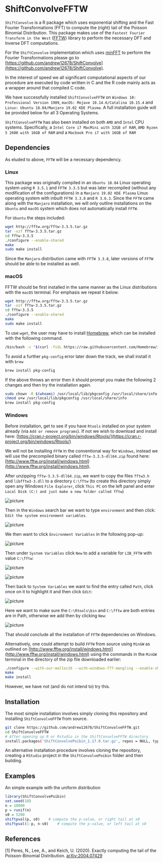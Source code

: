 # ShiftConvolveFFTW

`ShiftConvolve` is a R package which uses exponential shifting and the Fast Fourier Transformations (FFT) to compute the (right) tail of the Poisson Binomial Distribution. 
This package makes use of the `Fastest Fourier Transform in the West` ([FFTW](http://www.fftw.org/)) library to perform the necessary DFT and Inverse DFT computations.

For the `ShiftConvolve` implementation which uses [minFFT](https://github.com/aimukhin/minfft) to perform the Fourier Transformations please go to [https://github.com/andrew12678/ShiftConvolve](https://github.com/andrew12678/ShiftConvolve).

In the interest of speed we all significant computational aspects of our procedure are executed by code written in C and the R code mainly acts as a wrapper around that compiled C code.

We have successfully installed `ShiftConvolveFFTW` on `Windows 10: Professional Version 1909`, `macOS: Mojave 10.14.6/Catalina 10.15.4` and `Linux: Ubuntu 18.04/Manjaro 19.02 KDE Plasma`. A full installation guide will be provided below for all 3 Operating Systems.

`ShiftConvolveFFTW` has also been installed on both `AMD` and `Intel` CPU systems. Specifically, a  `Intel Core i7 MacMini with 32GB of RAM`, `AMD Ryzen 5 2600 with 16GB of RAM` and a `Macbook Pro i7 with 16GB of RAM` 

## Dependencies

As eluded to above, `FFTW` will be a necessary dependency. 

### Linux

This package was originally compiled in an `Ubuntu 18.04` Linux operating system using `R 3.5.1` and `FFTW 3.3.5` but was later recompiled (without any modification of the configurations) in a `Manjaro 19.02 KDE Plasma` Linux operating system with inbuilt `FFTW 3.3.8` and `R 3.6.3`. 
Since the `FFTW` came along with the `Manjaro` installation, we will only outline installations on the `Ubuntu` and `macOS` system which does not automatically install `FFTW`.

For `Ubuntu` the steps included:

```bash
wget http://fftw.org/fftw-3.3.5.tar.gz
tar -xzf fftw-3.3.5.tar.gz
cd fftw-3.3.5
./configure --enable-shared
make
sudo make install
```

Since the `Manjaro` distribution came with `FFTW 3.3.8`, later versions of `FFTW` should be able to be installed as well.

### macOS

FFTW should be first installed in the same manner as the Linux distributions with the `macOS` terminal. For emphasis we repeat it below.

```bash
wget http://fftw.org/fftw-3.3.5.tar.gz
tar -xzf fftw-3.3.5.tar.gz
cd fftw-3.3.5
./configure --enable-shared
make
sudo make install
```

To use `wget`, the user may have to install [Homebrew](https://brew.sh/), which can be installed with the following command. 

```bash
/bin/bash -c "$(curl -fsSL https://raw.githubusercontent.com/Homebrew/install/master/install.sh)"
```

To avoid a further `pkg-config` error later down the track, we shall install it with `brew`

```bash
brew install pkg-config
```

If the above throws an error then it should prompt you make the following 2 changes and then try the installation again.

```bash
sudo chown -R $(whoami) /usr/local/lib/pkgconfig /usr/local/share/info
chmod u+w /usr/local/lib/pkgconfig /usr/local/share/info
brew install pkg-config
```

### Windows

Before installation, get to see if you have `Rtools` installed on your system already (via `Add or remove programs`). If not we wish to download and install here: [https://cran.r-project.org/bin/windows/Rtools/](https://cran.r-project.org/bin/windows/Rtools/)

We will not be installing `FFTW` in the conventional way for `Windows`, instead we will use the precompiled binary called `fftw-3.3.5-dll64.zip` found here: [http://www.fftw.org/install/windows.html](http://www.fftw.org/install/windows.html).

After unzipping `fftw-3.3.5-dll64.zip`, we want to copy the files `fftw3.h` and `libfftw3-3.dll` to a directory `C:\fftw` (to create this directory simply open any Windows `File Explorer`, click `This PC` on the left panel and enter `Local Disk (C:) and just make a new folder called fftw`)

![picture](images/folder.png) 

Then in the `Windows` search bar we want to type `environment` and then click: `Edit the system environment variables`.

![picture](images/environment.png)

We then want to click `Environment Variables` in the following pop-up:

![picture](images/environment_button.png)

Then under `System Variables` click `New` to add a variable for `LIB_FFTW` with value `C:\fftw`:

![picture](images/new_button.png)

![picture](images/new_button_value.png)

Then back to `System Variables` we want to find the entry called `Path`, click once on it to highlight it and then click `Edit`:

![picture](images/edit_button.png)

Here we want to make sure the `C:\Rtools\bin` and `C:\fftw` are both entries are in Path, otherwise we add then by clicking `New`:

![picture](images/edit_button_values.png)

That should conclude all the installation of `FFTW` dependencies on Windows. 

Alternatively, one could attempt to build `FFTW` from source using `MinGW` as outlined on [http://www.fftw.org/install/windows.html](http://www.fftw.org/install/windows.html) using the commands in the `MinGW` terminal in the directory of the zip file downloaded earlier:

````bash
./configure --with-our-malloc16 --with-windows-f77-mangling --enable-shared --disable-static --enable-threads --with-combined-threads --enable-portable-binary --enable-sse2 --with-incoming-stack-boundary=2
make
make install
````

However, we have not (and do not intend to) try this.

## Installation

The most simple installation involves simply cloning this repository and installing `ShiftConvolveFFTW` from source. 

```bash
git clone https://github.com/andrew12678/ShiftConvolveFFTW.git
cd ShiftConvolveFFTW
# After opening up R or Rstudio in the ShiftConvolveFFTW directory
install.packages('ShiftConvolvePoibin_1.17.0.tar.gz', repos = NULL, type="source")
```

An alternative installation procedure involves cloning the repository, creating a `RStudio` project in the `ShiftConvolvePoibin` folder and then building. 

## Examples

An simple example with the uniform distribution

```R
library(ShiftConvolvePoibin)
set.seed(18)
n = 10000
p = runif(n)
s0 = 5200
shiftpval(p, s0)	# compute the p-value, or right tail at s0
shiftpval(1-p, n-s0)	# compute the p-value, or left tail at s0
```

## References
<a id="1">[1]</a> 
Peres, N., Lee, A., and Keich, U. (2020). Exactly computing the tail of the Poisson-Binomial Distribution. 
[arXiv:2004.07429](https://arxiv.org/abs/2004.07429)

